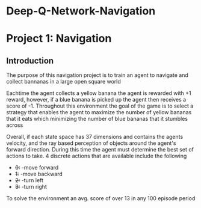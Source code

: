 # Deep-Q-Network-Navigation

<h1>Project 1: Navigation</h1>
  <h2>Introduction</h2>
    <div>
      <p>The purpose of this navigation project is to train an agent to navigate and collect bannanas in a large open square world</p>
      <p>Eachtime the agent collects a yellow banana the agent is rewarded with +1 reward, however, if a blue banana is picked up the agent then receives a score of -1.  Throughout this environment the goal of the game is to select a strategy that enables the agent to maximize the number of yellow bananas that it eats which minimizing the number of blue bananas that it stumbles across</p>
      <p>Overall, if each state space has 37 dimensions and contains the agents velocity, and the ray based perception of objects around the agent's forward direction.  During this time the agent must determine the best set of actions to take.  4 discrete actions that are available include the following</p>
      <ul>
        <li><s>0:</s> -move forward</li>
        <li><s>1:</s> -move backward</li>
        <li><s>2:</s> -turn left</li>
        <li><s>3:</s> -turn right</li>
      </ul>
      <p>To solve the environment an avg. score of over 13 in any 100 episode period</p>
    </div>
